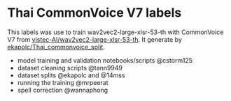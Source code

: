 # Thai CommonVoice V7 labels

This labels was use to train wav2vec2-large-xlsr-53-th with CommonVoice V7 from [vistec-AI/wav2vec2-large-xlsr-53-th](https://github.com/vistec-AI/wav2vec2-large-xlsr-53-th). It generate by [ekapolc/Thai_commonvoice_split](https://github.com/ekapolc/Thai_commonvoice_split).


- model training and validation notebooks/scripts @cstorm125
- dataset cleaning scripts @tann9949
- dataset splits @ekapolc and @14mss
- running the training @mrpeerat
- spell correction @wannaphong
